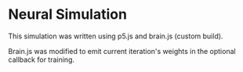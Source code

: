 # Neural Simulation

This simulation was written using p5.js and brain.js (custom build).

Brain.js was modified to emit current iteration's weights in the optional callback for training.